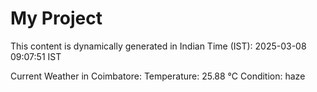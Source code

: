 # My Project

This content is dynamically generated in Indian Time (IST): 2025-03-08 09:07:51 IST


Current Weather in Coimbatore:
Temperature: 25.88 °C
Condition: haze
